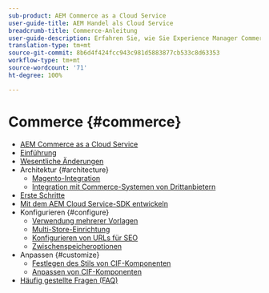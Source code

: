 ```yaml
---
sub-product: AEM Commerce as a Cloud Service
user-guide-title: AEM Handel als Cloud Service
breadcrumb-title: Commerce-Anleitung
user-guide-description: Erfahren Sie, wie Sie Experience Manager Commerce as a Cloud Service verwenden und verwalten können.
translation-type: tm+mt
source-git-commit: 8b6d4f424fcc943c981d5883877cb533c8d63353
workflow-type: tm+mt
source-wordcount: '71'
ht-degree: 100%

---
```



# Commerce {#commerce}

+ [AEM Commerce as a Cloud Service](/help/commerce-cloud/home.md)
+ [Einführung](overview.md)
+ [Wesentliche Änderungen](changes.md)
+ Architektur {#architecture}
   + [Magento-Integration](architecture/magento.md)
   + [Integration mit Commerce-Systemen von Drittanbietern ](architecture/third-party.md)
+ [Erste Schritte](getting-started.md)
+ [Mit dem AEM Cloud Service-SDK entwickeln](develop.md)
+ Konfigurieren {#configure}
   + [Verwendung mehrerer Vorlagen](configuring/multi-template-usage.md)
   + [Multi-Store-Einrichtung](configuring/multi-store-setup.md)
   + [Konfigurieren von URLs für SEO](configuring/advanced-url-configuration.md)
   + [Zwischenspeicheroptionen](configuring/caching.md)
+ Anpassen {#customize}
   + [Festlegen des Stils von CIF-Komponenten](customizing/style-cif-component.md)
   + [Anpassen von CIF-Komponenten](customizing/customize-cif-components.md)
+ [Häufig gestellte Fragen (FAQ)](faq.md)
